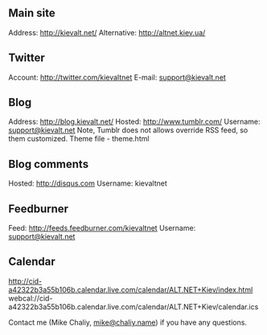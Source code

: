 ## Main site

Address: http://kievalt.net/ 
Alternative: http://altnet.kiev.ua/

## Twitter

Account: http://twitter.com/kievaltnet
E-mail: support@kievalt.net

## Blog
Address: http://blog.kievalt.net/ 
Hosted: http://www.tumblr.com/
Username: support@kievalt.net
Note, Tumblr does not allows override RSS feed, so them customized. Theme file - theme.html

## Blog comments
Hosted: http://disqus.com
Username: kievaltnet

## Feedburner
Feed: http://feeds.feedburner.com/kievaltnet
Username: support@kievalt.net

## Calendar
http://cid-a42322b3a55b106b.calendar.live.com/calendar/ALT.NET+Kiev/index.html
webcal://cid-a42322b3a55b106b.calendar.live.com/calendar/ALT.NET+Kiev/calendar.ics

Contact me (Mike Chaliy, mike@chaliy.name) if you have any questions.